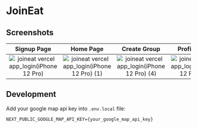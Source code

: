 # JoinEat

## Screenshots

Signup Page | Home Page | Create Group | Profile Page
:-------------------------:|:-------------------------:|:----------------:|:----------------:|
![joineat vercel app_login(iPhone 12 Pro)](https://github.com/m4xshen/JoinEat/assets/74842863/1075c458-28be-499a-a344-cb7ea5abdf04) | ![joineat vercel app_login(iPhone 12 Pro) (1)](https://github.com/m4xshen/JoinEat/assets/74842863/6271b5c6-8455-45d4-91d9-30a2839c4d7d) | ![joineat vercel app_login(iPhone 12 Pro) (4)](https://github.com/m4xshen/JoinEat/assets/74842863/15bd7a4b-f1be-4478-8d33-c87b7affd7a7) | ![joineat vercel app_login(iPhone 12 Pro) (2)](https://github.com/m4xshen/JoinEat/assets/74842863/56a6c11b-43b6-4b2a-8329-4b8f732a72a7)

## Development

Add your google map api key into `.env.local` file:

```text
NEXT_PUBLIC_GOOGLE_MAP_API_KEY={your_google_map_api_key}
```

